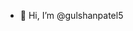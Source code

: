 - 👋 Hi, I’m @gulshanpatel5

<!---
gulshanpatel5/gulshanpatel5 is a ✨ special ✨ repository because its `README.md` (this file) appears on your GitHub profile.
You can click the Preview link to take a look at your changes.
--->
